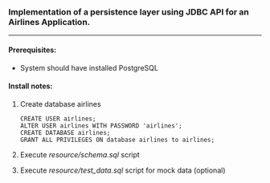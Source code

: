### Implementation of a persistence layer using JDBC API for an Airlines Application.
***
#### Prerequisites:
- System should have installed PostgreSQL

#### Install notes:
1. Create database airlines
    ```
   CREATE USER airlines;
   ALTER USER airlines WITH PASSWORD 'airlines';
   CREATE DATABASE airlines;
   GRANT ALL PRIVILEGES ON database airlines to airlines;
    ```
2. Execute *resource/schema.sql* script

3. Execute *resource/test_data.sql* script for mock data (optional)
